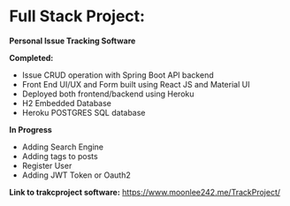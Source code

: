 # Full Stack Project:
**Personal Issue Tracking Software**

**Completed:**
- Issue CRUD operation with Spring Boot API backend
- Front End UI/UX and Form built using React JS and Material UI
- Deployed both frontend/backend using Heroku
- H2 Embedded Database
- Heroku POSTGRES SQL database


**In Progress**
- Adding Search Engine
- Adding tags to posts
- Register User
- Adding JWT Token or Oauth2

**Link to trakcproject software:**
https://www.moonlee242.me/TrackProject/
